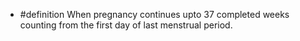 - #definition When pregnancy continues upto 37 completed weeks counting from the first day of last menstrual period.